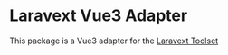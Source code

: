 # Laravext Vue3 Adapter

This package is a Vue3 adapter for the [Laravext Toolset](https://laravext.dev)